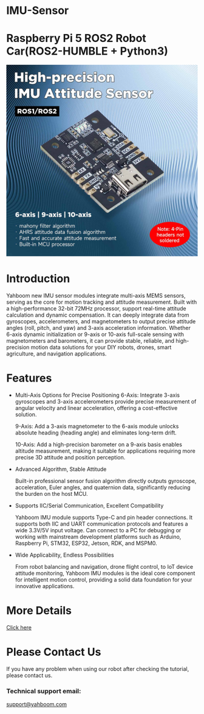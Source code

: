 # IMU-Sensor
# Raspberry Pi 5 ROS2 Robot Car(ROS2-HUMBLE + Python3)
![](https://github.com/YahboomTechnology/IMU-Sensor/blob/main/IMU_Sensor_Module.jpg)
# Introduction
Yahboom new IMU sensor modules integrate multi-axis MEMS sensors, serving as the core for motion tracking and attitude measurement. Built with a high-performance 32-bit 72MHz processor, support real-time attitude calculation and dynamic compensation. It can deeply integrate data from gyroscopes, accelerometers, and magnetometers to output precise attitude angles (roll, pitch, and yaw) and 3-axis acceleration information. Whether 6-axis dynamic initialization or 9-axis or 10-axis full-scale sensing with magnetometers and barometers, it can provide stable, reliable, and high-precision motion data solutions for your DIY robots, drones, smart agriculture, and navigation applications.
# Features
* Multi-Axis Options for Precise Positioning
  6-Axis: Integrate 3-axis gyroscopes and 3-axis accelerometers provide precise measurement of angular velocity and linear acceleration, offering a cost-effective solution.

  9-Axis: Add a 3-axis magnetometer to the 6-axis module unlocks absolute heading (heading angle) and eliminates long-term drift.

  10-Axis: Add a high-precision barometer on a 9-axis basis enables altitude measurement, making it suitable for applications requiring more precise 3D attitude and position perception.
* Advanced Algorithm, Stable Attitude

  Built-in professional sensor fusion algorithm directly outputs gyroscope, acceleration, Euler angles, and quaternion data, significantly reducing the burden on the host MCU.
* Supports IIC/Serial Communication, Excellent Compatibility

  Yahboom IMU module supports Type-C and pin header connections. It supports both IIC and UART communication protocols and features a wide 3.3V/5V input voltage. Can connect to a PC for debugging or working with mainstream development platforms such as Arduino, Raspberry Pi, STM32, ESP32, Jetson, RDK, and MSPM0.
* Wide Applicability, Endless Possibilities

  From robot balancing and navigation, drone flight control, to IoT device attitude monitoring, Yahboom IMU modules is the ideal core component for intelligent motion control, providing a solid data foundation for your innovative applications.

# More Details
[Click here](https://category.yahboom.net/products/yahboom-imu-sensor-modules)

# Please Contact Us
If you have any problem when using our robot after checking the tutorial, please contact us.

### Technical support email: 
support@yahboom.com

